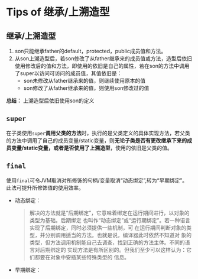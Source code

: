 # Tips of 继承/上溯造型
## 继承/上溯造型
1. son只能继承father的default，protected，public成员值和方法。
2. 从son上溯造型后，若son修改了从father继承来的成员值或方法，造型后依旧使用修改后的值和方法，即使用的依旧是自己的属性，若在son的方法中调用了super以访问可访问的成员值，其值依旧是：
   - son未修改从father继承来的值，则继续使用原本的值
   - son修改了从father继承来的值，则使用son修改过的值


**总结：** 上溯造型后依旧使用son的定义

## `super`
在子类使用`super`**调用父类的方法**时，执行的是父类定义的具体实现方法，若父类的方法中调用了自己的成员变量/static变量，则**无论子类是否有更改继承下来的成员变量/static变量，或者是否使用了上溯造型**，使用的依旧是父类的值。

## `final`
使用`final`可令JVM取消对所修饰的句柄/变量取消“动态绑定”,转为“早期绑定”。此法可提升所修饰值的使用效率。
- 动态绑定：
  >解决的方法就是“后期绑定”，它意味着绑定在运行期间进行，以对象的类型为基础。后期绑定
也叫作“动态绑定”或“运行期绑定”。若一种语言实现了后期绑定，同时必须提供一些机制，可
在运行期间判断对象的类型，并分别调用适当的方法。也就是说，编译器此时依然不知道对
象的类型，但方法调用机制能自己去调查，找到正确的方法主体。不同的语言对后期绑定的
实现方法是有所区别的。但我们至少可以这样认为：它们都要在对象中安插某些特殊类型的
信息。
- 早期绑定：
  >
